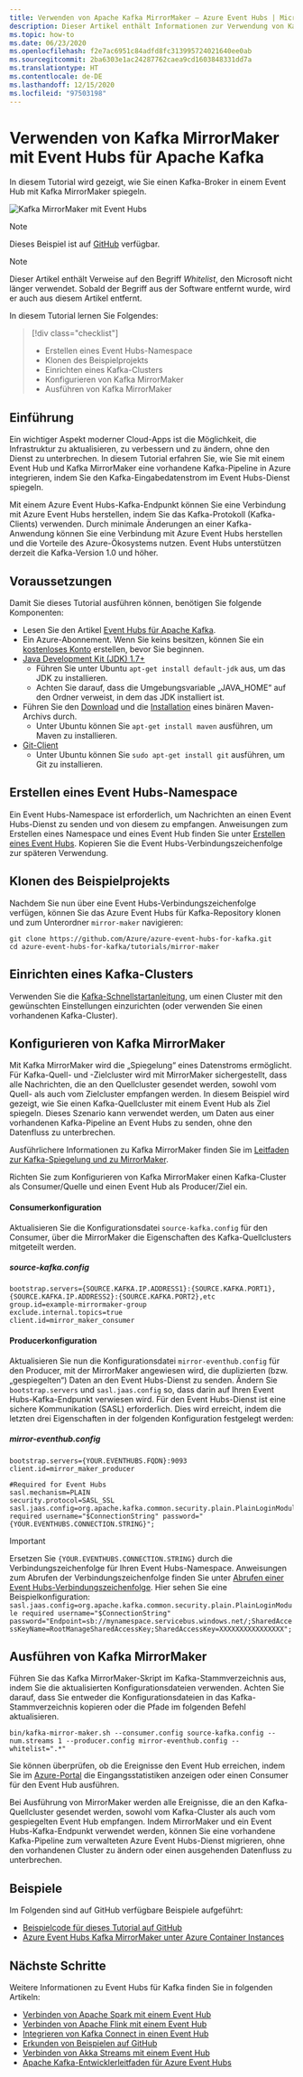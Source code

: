 ```yaml
---
title: Verwenden von Apache Kafka MirrorMaker – Azure Event Hubs | Microsoft-Dokumentation
description: Dieser Artikel enthält Informationen zur Verwendung von Kafka MirrorMaker zum Spiegeln eines Kafka-Clusters in Azure Event Hubs.
ms.topic: how-to
ms.date: 06/23/2020
ms.openlocfilehash: f2e7ac6951c84adfd8fc313995724021640ee0ab
ms.sourcegitcommit: 2ba6303e1ac24287762caea9cd1603848331dd7a
ms.translationtype: HT
ms.contentlocale: de-DE
ms.lasthandoff: 12/15/2020
ms.locfileid: "97503198"
---
```

# <a name="use-kafka-mirrormaker-with-event-hubs-for-apache-kafka"></a>Verwenden von Kafka MirrorMaker mit Event Hubs für Apache Kafka

In diesem Tutorial wird gezeigt, wie Sie einen Kafka-Broker in einem Event Hub mit Kafka MirrorMaker spiegeln.

   ![Kafka MirrorMaker mit Event Hubs](./media/event-hubs-kafka-mirror-maker-tutorial/evnent-hubs-mirror-maker1.png)

> [!NOTE]
> Dieses Beispiel ist auf [GitHub](https://github.com/Azure/azure-event-hubs-for-kafka/tree/master/tutorials/mirror-maker) verfügbar.

> [!NOTE]
> Dieser Artikel enthält Verweise auf den Begriff *Whitelist*, den Microsoft nicht länger verwendet. Sobald der Begriff aus der Software entfernt wurde, wird er auch aus diesem Artikel entfernt.

In diesem Tutorial lernen Sie Folgendes:
> [!div class="checklist"]
> * Erstellen eines Event Hubs-Namespace
> * Klonen des Beispielprojekts
> * Einrichten eines Kafka-Clusters
> * Konfigurieren von Kafka MirrorMaker
> * Ausführen von Kafka MirrorMaker

## <a name="introduction"></a>Einführung
Ein wichtiger Aspekt moderner Cloud-Apps ist die Möglichkeit, die Infrastruktur zu aktualisieren, zu verbessern und zu ändern, ohne den Dienst zu unterbrechen. In diesem Tutorial erfahren Sie, wie Sie mit einem Event Hub und Kafka MirrorMaker eine vorhandene Kafka-Pipeline in Azure integrieren, indem Sie den Kafka-Eingabedatenstrom im Event Hubs-Dienst spiegeln. 

Mit einem Azure Event Hubs-Kafka-Endpunkt können Sie eine Verbindung mit Azure Event Hubs herstellen, indem Sie das Kafka-Protokoll (Kafka-Clients) verwenden. Durch minimale Änderungen an einer Kafka-Anwendung können Sie eine Verbindung mit Azure Event Hubs herstellen und die Vorteile des Azure-Ökosystems nutzen. Event Hubs unterstützen derzeit die Kafka-Version 1.0 und höher.

## <a name="prerequisites"></a>Voraussetzungen

Damit Sie dieses Tutorial ausführen können, benötigen Sie folgende Komponenten:

* Lesen Sie den Artikel [Event Hubs für Apache Kafka](event-hubs-for-kafka-ecosystem-overview.md). 
* Ein Azure-Abonnement. Wenn Sie keins besitzen, können Sie ein [kostenloses Konto](https://azure.microsoft.com/free/?ref=microsoft.com&utm_source=microsoft.com&utm_medium=docs&utm_campaign=visualstudio) erstellen, bevor Sie beginnen.
* [Java Development Kit (JDK) 1.7+](/azure/developer/java/fundamentals/java-jdk-long-term-support)
    * Führen Sie unter Ubuntu `apt-get install default-jdk` aus, um das JDK zu installieren.
    * Achten Sie darauf, dass die Umgebungsvariable „JAVA_HOME“ auf den Ordner verweist, in dem das JDK installiert ist.
* Führen Sie den [Download](https://maven.apache.org/download.cgi) und die [Installation](https://maven.apache.org/install.html) eines binären Maven-Archivs durch.
    * Unter Ubuntu können Sie `apt-get install maven` ausführen, um Maven zu installieren.
* [Git-Client](https://www.git-scm.com/downloads)
    * Unter Ubuntu können Sie `sudo apt-get install git` ausführen, um Git zu installieren.

## <a name="create-an-event-hubs-namespace"></a>Erstellen eines Event Hubs-Namespace

Ein Event Hubs-Namespace ist erforderlich, um Nachrichten an einen Event Hubs-Dienst zu senden und von diesem zu empfangen. Anweisungen zum Erstellen eines Namespace und eines Event Hub finden Sie unter [Erstellen eines Event Hubs](event-hubs-create.md). Kopieren Sie die Event Hubs-Verbindungszeichenfolge zur späteren Verwendung.

## <a name="clone-the-example-project"></a>Klonen des Beispielprojekts

Nachdem Sie nun über eine Event Hubs-Verbindungszeichenfolge verfügen, können Sie das Azure Event Hubs für Kafka-Repository klonen und zum Unterordner `mirror-maker` navigieren:

```shell
git clone https://github.com/Azure/azure-event-hubs-for-kafka.git
cd azure-event-hubs-for-kafka/tutorials/mirror-maker
```

## <a name="set-up-a-kafka-cluster"></a>Einrichten eines Kafka-Clusters

Verwenden Sie die [Kafka-Schnellstartanleitung](https://kafka.apache.org/quickstart), um einen Cluster mit den gewünschten Einstellungen einzurichten (oder verwenden Sie einen vorhandenen Kafka-Cluster).

## <a name="configure-kafka-mirrormaker"></a>Konfigurieren von Kafka MirrorMaker

Mit Kafka MirrorMaker wird die „Spiegelung“ eines Datenstroms ermöglicht. Für Kafka-Quell- und -Zielcluster wird mit MirrorMaker sichergestellt, dass alle Nachrichten, die an den Quellcluster gesendet werden, sowohl vom Quell- als auch vom Zielcluster empfangen werden. In diesem Beispiel wird gezeigt, wie Sie einen Kafka-Quellcluster mit einem Event Hub als Ziel spiegeln. Dieses Szenario kann verwendet werden, um Daten aus einer vorhandenen Kafka-Pipeline an Event Hubs zu senden, ohne den Datenfluss zu unterbrechen. 

Ausführlichere Informationen zu Kafka MirrorMaker finden Sie im [Leitfaden zur Kafka-Spiegelung und zu MirrorMaker](https://cwiki.apache.org/confluence/pages/viewpage.action?pageId=27846330).

Richten Sie zum Konfigurieren von Kafka MirrorMaker einen Kafka-Cluster als Consumer/Quelle und einen Event Hub als Producer/Ziel ein.

#### <a name="consumer-configuration"></a>Consumerkonfiguration

Aktualisieren Sie die Konfigurationsdatei `source-kafka.config` für den Consumer, über die MirrorMaker die Eigenschaften des Kafka-Quellclusters mitgeteilt werden.

##### <a name="source-kafkaconfig"></a>source-kafka.config

```
bootstrap.servers={SOURCE.KAFKA.IP.ADDRESS1}:{SOURCE.KAFKA.PORT1},{SOURCE.KAFKA.IP.ADDRESS2}:{SOURCE.KAFKA.PORT2},etc
group.id=example-mirrormaker-group
exclude.internal.topics=true
client.id=mirror_maker_consumer
```

#### <a name="producer-configuration"></a>Producerkonfiguration

Aktualisieren Sie nun die Konfigurationsdatei `mirror-eventhub.config` für den Producer, mit der MirrorMaker angewiesen wird, die duplizierten (bzw. „gespiegelten“) Daten an den Event Hubs-Dienst zu senden. Ändern Sie `bootstrap.servers` und `sasl.jaas.config` so, dass darin auf Ihren Event Hubs-Kafka-Endpunkt verwiesen wird. Für den Event Hubs-Dienst ist eine sichere Kommunikation (SASL) erforderlich. Dies wird erreicht, indem die letzten drei Eigenschaften in der folgenden Konfiguration festgelegt werden: 

##### <a name="mirror-eventhubconfig"></a>mirror-eventhub.config

```
bootstrap.servers={YOUR.EVENTHUBS.FQDN}:9093
client.id=mirror_maker_producer

#Required for Event Hubs
sasl.mechanism=PLAIN
security.protocol=SASL_SSL
sasl.jaas.config=org.apache.kafka.common.security.plain.PlainLoginModule required username="$ConnectionString" password="{YOUR.EVENTHUBS.CONNECTION.STRING}";
```

> [!IMPORTANT]
> Ersetzen Sie `{YOUR.EVENTHUBS.CONNECTION.STRING}` durch die Verbindungszeichenfolge für Ihren Event Hubs-Namespace. Anweisungen zum Abrufen der Verbindungszeichenfolge finden Sie unter [Abrufen einer Event Hubs-Verbindungszeichenfolge](event-hubs-get-connection-string.md). Hier sehen Sie eine Beispielkonfiguration: `sasl.jaas.config=org.apache.kafka.common.security.plain.PlainLoginModule required username="$ConnectionString" password="Endpoint=sb://mynamespace.servicebus.windows.net/;SharedAccessKeyName=RootManageSharedAccessKey;SharedAccessKey=XXXXXXXXXXXXXXXX";`

## <a name="run-kafka-mirrormaker"></a>Ausführen von Kafka MirrorMaker

Führen Sie das Kafka MirrorMaker-Skript im Kafka-Stammverzeichnis aus, indem Sie die aktualisierten Konfigurationsdateien verwenden. Achten Sie darauf, dass Sie entweder die Konfigurationsdateien in das Kafka-Stammverzeichnis kopieren oder die Pfade im folgenden Befehl aktualisieren.

```shell
bin/kafka-mirror-maker.sh --consumer.config source-kafka.config --num.streams 1 --producer.config mirror-eventhub.config --whitelist=".*"
```

Sie können überprüfen, ob die Ereignisse den Event Hub erreichen, indem Sie im [Azure-Portal](https://azure.microsoft.com/features/azure-portal/) die Eingangsstatistiken anzeigen oder einen Consumer für den Event Hub ausführen.

Bei Ausführung von MirrorMaker werden alle Ereignisse, die an den Kafka-Quellcluster gesendet werden, sowohl vom Kafka-Cluster als auch vom gespiegelten Event Hub empfangen. Indem MirrorMaker und ein Event Hubs-Kafka-Endpunkt verwendet werden, können Sie eine vorhandene Kafka-Pipeline zum verwalteten Azure Event Hubs-Dienst migrieren, ohne den vorhandenen Cluster zu ändern oder einen ausgehenden Datenfluss zu unterbrechen.

## <a name="samples"></a>Beispiele
Im Folgenden sind auf GitHub verfügbare Beispiele aufgeführt:

- [Beispielcode für dieses Tutorial auf GitHub](https://github.com/Azure/azure-event-hubs-for-kafka/tree/master/tutorials/mirror-maker)
- [Azure Event Hubs Kafka MirrorMaker unter Azure Container Instances](https://github.com/djrosanova/EventHubsMirrorMaker)

## <a name="next-steps"></a>Nächste Schritte
Weitere Informationen zu Event Hubs für Kafka finden Sie in folgenden Artikeln:  

- [Verbinden von Apache Spark mit einem Event Hub](event-hubs-kafka-spark-tutorial.md)
- [Verbinden von Apache Flink mit einem Event Hub](event-hubs-kafka-flink-tutorial.md)
- [Integrieren von Kafka Connect in einen Event Hub](event-hubs-kafka-connect-tutorial.md)
- [Erkunden von Beispielen auf GitHub](https://github.com/Azure/azure-event-hubs-for-kafka)
- [Verbinden von Akka Streams mit einem Event Hub](event-hubs-kafka-akka-streams-tutorial.md)
- [Apache Kafka-Entwicklerleitfaden für Azure Event Hubs](apache-kafka-developer-guide.md)